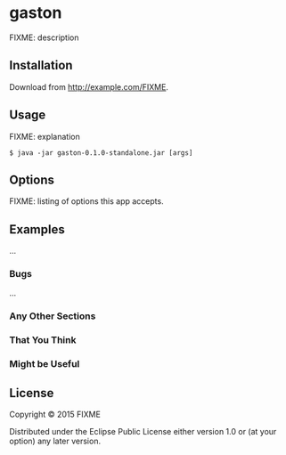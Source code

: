 # gaston

FIXME: description

## Installation

Download from http://example.com/FIXME.

## Usage

FIXME: explanation

    $ java -jar gaston-0.1.0-standalone.jar [args]

## Options

FIXME: listing of options this app accepts.

## Examples

...

### Bugs

...

### Any Other Sections
### That You Think
### Might be Useful

## License

Copyright © 2015 FIXME

Distributed under the Eclipse Public License either version 1.0 or (at
your option) any later version.
